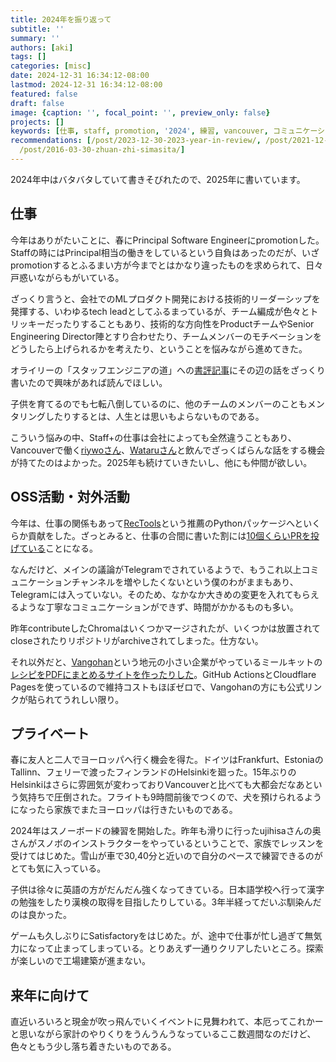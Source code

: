 ```yaml
---
title: 2024年を振り返って
subtitle: ''
summary: ''
authors: [aki]
tags: []
categories: [misc]
date: 2024-12-31 16:34:12-08:00
lastmod: 2024-12-31 16:34:12-08:00
featured: false
draft: false
image: {caption: '', focal_point: '', preview_only: false}
projects: []
keywords: [仕事, staff, promotion, '2024', 練習, vancouver, コミュニケーション, もの, 技術的, ヨーロッパ]
recommendations: [/post/2023-12-30-2023-year-in-review/, /post/2021-12-18-8-months-after-relocating-vancouver/,
  /post/2016-03-30-zhuan-zhi-simasita/]
---
```


2024年中はバタバタしていて書きそびれたので、2025年に書いています。

## 仕事

今年はありがたいことに、春にPrincipal Software Engineerにpromotionした。Staffの時にはPrincipal相当の働きをしているという自負はあったのだが、いざpromotionするとふるまい方が今までとはかなり違ったものを求められて、日々戸惑いながらもがいている。

ざっくり言うと、会社でのMLプロダクト開発における技術的リーダーシップを発揮する、いわゆるtech leadとしてふるまっているが、チーム編成が色々とトリッキーだったりすることもあり、技術的な方向性をProductチームやSenior Engineering Director陣とすり合わせたり、チームメンバーのモチベーションをどうしたら上げられるかを考えたり、ということを悩みながら進めてきた。

オライリーの「スタッフエンジニアの道」への[書評記事](https://sizu.me/chezou/posts/9fu2a37cn161)にその辺の話をざっくり書いたので興味があれば読んでほしい。

子供を育てるのでも七転八倒しているのに、他のチームのメンバーのこともメンタリングしたりするとは、人生とは思いもよらないものである。

こういう悩みの中、Staff+の仕事は会社によっても全然違うこともあり、Vancouverで働く[riywoさん](https://about.me/riywo)、[Wataruさん](https://wataruoguchi.com/)と飲んでざっくばらんな話をする機会が持てたのはよかった。2025年も続けていきたいし、他にも仲間が欲しい。

## OSS活動・対外活動

今年は、仕事の関係もあって[RecTools](https://github.com/MobileTeleSystems/RecTools)という推薦のPythonパッケージへといくらか貢献をした。ざっとみると、仕事の合間に書いた割には[10個くらいPRを投げている](https://github.com/MobileTeleSystems/RecTools/pulls?q=is%3Apr+author%3Achezou+)ことになる。

なんだけど、メインの議論がTelegramでされているようで、もうこれ以上コミュニケーションチャンネルを増やしたくないという僕のわがままもあり、Telegramには入っていない。そのため、なかなか大きめの変更を入れてもらえるような丁寧なコミュニケーションができず、時間がかかるものも多い。

昨年contributeしたChromaはいくつかマージされたが、いくつかは放置されてcloseされたりリポジトリがarchiveされてしまった。仕方ない。

それ以外だと、[Vangohan](https://chezo.uno/blog/2024-01-26_scrape-notion-to-pdf/)という地元の小さい企業がやっているミールキットの[レシピをPDFにまとめるサイトを作ったりした](https://chezo.uno/blog/2024-01-26_scrape-notion-to-pdf/)。GitHub ActionsとCloudflare Pagesを使っているので維持コストもほぼゼロで、Vangohanの方にも公式リンクが貼られてうれしい限り。

## プライベート

春に友人と二人でヨーロッパへ行く機会を得た。ドイツはFrankfurt、EstoniaのTallinn、フェリーで渡ったフィンランドのHelsinkiを廻った。15年ぶりのHelsinkiはさらに雰囲気が変わっておりVancouverと比べても大都会だなあという気持ちで圧倒された。フライトも9時間前後でつくので、犬を預けられるようになったら家族でまたヨーロッパは行きたいものである。

2024年はスノーボードの練習を開始した。昨年も滑りに行ったujihisaさんの奥さんがスノボのインストラクターをやっているということで、家族でレッスンを受けてはじめた。雪山が車で30,40分と近いので自分のペースで練習できるのがとても気に入っている。

子供は徐々に英語の方がだんだん強くなってきている。日本語学校へ行って漢字の勉強をしたり漢検の取得を目指したりしている。3年半経ってだいぶ馴染んだのは良かった。

ゲームも久しぶりにSatisfactoryをはじめた。が、途中で仕事が忙し過ぎて無気力になって止まってしまっている。とりあえず一通りクリアしたいところ。探索が楽しいので工場建築が進まない。

## 来年に向けて

直近いろいろと現金が吹っ飛んでいくイベントに見舞われて、本厄ってこれかーと思いながら家計のやりくりをうんうんうなっているここ数週間なのだけど、色々ともう少し落ち着きたいものである。
